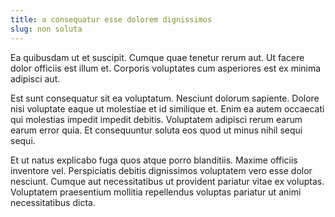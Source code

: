 ```yaml
---
title: a consequatur esse dolorem dignissimos
slug: non soluta
---
```


Ea quibusdam ut et suscipit. Cumque quae tenetur rerum aut. Ut facere dolor officiis est illum et. Corporis voluptates cum asperiores est ex minima adipisci aut.

Est sunt consequatur sit ea voluptatum. Nesciunt dolorum sapiente. Dolore nisi voluptate eaque ut molestiae et id similique et. Enim ea autem occaecati qui molestias impedit impedit debitis. Voluptatem adipisci rerum earum earum error quia. Et consequuntur soluta eos quod ut minus nihil sequi sequi.

Et ut natus explicabo fuga quos atque porro blanditiis. Maxime officiis inventore vel. Perspiciatis debitis dignissimos voluptatem vero esse dolor nesciunt. Cumque aut necessitatibus ut provident pariatur vitae ex voluptas. Voluptatem praesentium mollitia repellendus voluptas pariatur ut animi necessitatibus dicta.
